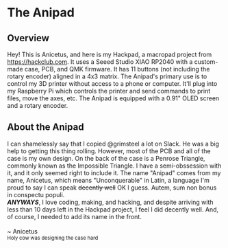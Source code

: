 # The Anipad

## Overview

Hey! This is Anicetus, and here is my Hackpad, a macropad project from https://hackclub.com. It uses a Seeed Studio XIAO RP2040 with a custom-made case, PCB, and QMK firmware.
It has 11 buttons (not including the rotary encoder) aligned in a 4x3 matrix. The Anipad's primary use is to control my 3D printer without access to a phone or computer. It'll plug into my Raspberry Pi which controls the printer and send commands to print files, move the axes, etc.
The Anipad is equipped with a 0.91" OLED screen and a rotary encoder.

## About the Anipad

I can shamelessly say that I copied @grimsteel a lot on Slack. He was a big help to getting this thing rolling. However, most of the PCB and all of the case is my own design. On the back of the case is a Penrose Triangle, commonly known as the Impossible Triangle. I have a semi-obssession with it, and it only seemed right to include it.
The name "Anipad" comes from my name, Anicetus, which means "Unconquerable" in Latin, a language I'm proud to say I can speak ~~decently well~~ OK I guess. Autem, sum non bonus in conspectu populi.
<br/>***ANYWAYS***, I love coding, making, and hacking, and despite arriving with less than 10 days left in the Hackpad project, I feel I did decently well. And, of course, I needed to add its name in the front.
<br/>
<br/>
~ Anicetus
<br/>
<sub>Holy cow was designing the case hard<sub>
